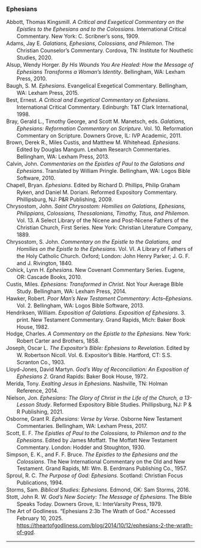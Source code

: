 ### Ephesians

<div class="csl-bib-body" style="line-height: 1.35; margin-left: 2em; text-indent:-2em;">
  <div class="csl-entry">Abbott, Thomas Kingsmill. <i>A Critical and Exegetical Commentary on the Epistles to the Ephesians and to the Colossians</i>. International Critical Commentary. New York: C. Scribner’s sons, 1909.</div>
  <span class="Z3988" title="url_ver=Z39.88-2004&amp;ctx_ver=Z39.88-2004&amp;rfr_id=info%3Asid%2Fzotero.org%3A2&amp;rft_val_fmt=info%3Aofi%2Ffmt%3Akev%3Amtx%3Abook&amp;rft.genre=book&amp;rft.btitle=A%20critical%20and%20exegetical%20commentary%20on%20the%20epistles%20to%20the%20Ephesians%20and%20to%20the%20Colossians&amp;rft.place=New%20York&amp;rft.publisher=C.%20Scribner%E2%80%99s%20sons&amp;rft.series=International%20Critical%20Commentary&amp;rft.aufirst=Thomas%20Kingsmill&amp;rft.aulast=Abbott&amp;rft.au=Thomas%20Kingsmill%20Abbott&amp;rft.date=1909"></span>
  <div class="csl-entry">Adams, Jay E. <i>Galatians, Ephesians, Colossians, and Philemon</i>. The Christian Counselor’s Commentary. Cordova, TN: Institute for Nouthetic Studies, 2020.</div>
  <span class="Z3988" title="url_ver=Z39.88-2004&amp;ctx_ver=Z39.88-2004&amp;rfr_id=info%3Asid%2Fzotero.org%3A2&amp;rft_val_fmt=info%3Aofi%2Ffmt%3Akev%3Amtx%3Abook&amp;rft.genre=book&amp;rft.btitle=Galatians%2C%20Ephesians%2C%20Colossians%2C%20and%20Philemon&amp;rft.place=Cordova%2C%20TN&amp;rft.publisher=Institute%20for%20Nouthetic%20Studies&amp;rft.series=The%20Christian%20Counselor%E2%80%99s%20Commentary&amp;rft.aufirst=Jay%20E.&amp;rft.aulast=Adams&amp;rft.au=Jay%20E.%20Adams&amp;rft.date=2020"></span>
  <div class="csl-entry">Alsup, Wendy Horger. <i>By His Wounds You Are Healed: How the Message of Ephesians Transforms a Woman’s Identity</i>. Bellingham, WA: Lexham Press, 2010.</div>
  <span class="Z3988" title="url_ver=Z39.88-2004&amp;ctx_ver=Z39.88-2004&amp;rfr_id=info%3Asid%2Fzotero.org%3A2&amp;rft_val_fmt=info%3Aofi%2Ffmt%3Akev%3Amtx%3Abook&amp;rft.genre=book&amp;rft.btitle=By%20His%20wounds%20you%20are%20healed%3A%20How%20the%20message%20of%20Ephesians%20transforms%20a%20woman%E2%80%99s%20identity&amp;rft.place=Bellingham%2C%20WA&amp;rft.publisher=Lexham%20Press&amp;rft.aufirst=Wendy%20Horger&amp;rft.aulast=Alsup&amp;rft.au=Wendy%20Horger%20Alsup&amp;rft.date=2010"></span>
  <div class="csl-entry">Baugh, S. M. <i>Ephesians</i>. Evangelical Exegetical Commentary. Bellingham, WA: Lexham Press, 2015.</div>
  <span class="Z3988" title="url_ver=Z39.88-2004&amp;ctx_ver=Z39.88-2004&amp;rfr_id=info%3Asid%2Fzotero.org%3A2&amp;rft_val_fmt=info%3Aofi%2Ffmt%3Akev%3Amtx%3Abook&amp;rft.genre=book&amp;rft.btitle=Ephesians&amp;rft.place=Bellingham%2C%20WA&amp;rft.publisher=Lexham%20Press&amp;rft.series=Evangelical%20Exegetical%20Commentary&amp;rft.aufirst=S.%20M.&amp;rft.aulast=Baugh&amp;rft.au=S.%20M.%20Baugh&amp;rft.date=2015"></span>
  <div class="csl-entry">Best, Ernest. <i>A Critical and Exegetical Commentary on Ephesians</i>. International Critical Commentary. Edinburgh: T&amp;T Clark International, 1998.</div>
  <span class="Z3988" title="url_ver=Z39.88-2004&amp;ctx_ver=Z39.88-2004&amp;rfr_id=info%3Asid%2Fzotero.org%3A2&amp;rft_val_fmt=info%3Aofi%2Ffmt%3Akev%3Amtx%3Abook&amp;rft.genre=book&amp;rft.btitle=A%20critical%20and%20exegetical%20commentary%20on%20Ephesians&amp;rft.place=Edinburgh&amp;rft.publisher=T%26T%20Clark%20International&amp;rft.series=International%20Critical%20Commentary&amp;rft.aufirst=Ernest&amp;rft.aulast=Best&amp;rft.au=Ernest%20Best&amp;rft.date=1998"></span>
  <div class="csl-entry">Bray, Gerald L., Timothy George, and Scott M. Manetsch, eds. <i>Galatians, Ephesians: Reformation Commentary on Scripture</i>. Vol. 10. Reformation Commentary on Scripture. Downers Grove, IL: IVP Academic, 2011.</div>
  <span class="Z3988" title="url_ver=Z39.88-2004&amp;ctx_ver=Z39.88-2004&amp;rfr_id=info%3Asid%2Fzotero.org%3A2&amp;rft_id=urn%3Aisbn%3A0-8308-2973-3&amp;rft_val_fmt=info%3Aofi%2Ffmt%3Akev%3Amtx%3Abook&amp;rft.genre=book&amp;rft.btitle=Galatians%2C%20Ephesians%3A%20Reformation%20Commentary%20on%20Scripture&amp;rft.place=Downers%20Grove%2C%20IL&amp;rft.publisher=IVP%20Academic&amp;rft.series=Reformation%20Commentary%20on%20Scripture&amp;rft.aufirst=Gerald%20L.&amp;rft.aulast=Bray&amp;rft.au=Gerald%20L.%20Bray&amp;rft.au=Timothy%20George&amp;rft.au=Scott%20M.%20Manetsch&amp;rft.au=Gerald%20L.%20Bray&amp;rft.date=2011&amp;rft.isbn=0-8308-2973-3"></span>
  <div class="csl-entry">Brown, Derek R., Miles Custis, and Matthew M. Whitehead. <i>Ephesians</i>. Edited by Douglas Mangum. Lexham Research Commentaries. Bellingham, WA: Lexham Press, 2013.</div>
  <span class="Z3988" title="url_ver=Z39.88-2004&amp;ctx_ver=Z39.88-2004&amp;rfr_id=info%3Asid%2Fzotero.org%3A2&amp;rft_val_fmt=info%3Aofi%2Ffmt%3Akev%3Amtx%3Abook&amp;rft.genre=book&amp;rft.btitle=Ephesians&amp;rft.place=Bellingham%2C%20WA&amp;rft.publisher=Lexham%20Press&amp;rft.series=Lexham%20Research%20Commentaries&amp;rft.aufirst=Derek%20R.&amp;rft.aulast=Brown&amp;rft.au=Derek%20R.%20Brown&amp;rft.au=Miles%20Custis&amp;rft.au=Matthew%20M.%20Whitehead&amp;rft.au=Douglas%20Mangum&amp;rft.date=2013"></span>
  <div class="csl-entry">Calvin, John. <i>Commentaries on the Epistles of Paul to the Galatians and Ephesians</i>. Translated by William Pringle. Bellingham, WA: Logos Bible Software, 2010.</div>
  <span class="Z3988" title="url_ver=Z39.88-2004&amp;ctx_ver=Z39.88-2004&amp;rfr_id=info%3Asid%2Fzotero.org%3A2&amp;rft_val_fmt=info%3Aofi%2Ffmt%3Akev%3Amtx%3Abook&amp;rft.genre=book&amp;rft.btitle=Commentaries%20on%20the%20Epistles%20of%20Paul%20to%20the%20Galatians%20and%20Ephesians&amp;rft.place=Bellingham%2C%20WA&amp;rft.publisher=Logos%20Bible%20Software&amp;rft.aufirst=John&amp;rft.aulast=Calvin&amp;rft.au=John%20Calvin&amp;rft.au=William%20Pringle&amp;rft.date=2010"></span>
  <div class="csl-entry">Chapell, Bryan. <i>Ephesians</i>. Edited by Richard D. Phillips, Philip Graham Ryken, and Daniel M. Doriani. Reformed Expository Commentary. Phillipsburg, NJ: P&amp;R Publishing, 2009.</div>
  <span class="Z3988" title="url_ver=Z39.88-2004&amp;ctx_ver=Z39.88-2004&amp;rfr_id=info%3Asid%2Fzotero.org%3A2&amp;rft_val_fmt=info%3Aofi%2Ffmt%3Akev%3Amtx%3Abook&amp;rft.genre=book&amp;rft.btitle=Ephesians&amp;rft.place=Phillipsburg%2C%20NJ&amp;rft.publisher=P%26R%20Publishing&amp;rft.series=Reformed%20Expository%20Commentary&amp;rft.aufirst=Bryan&amp;rft.aulast=Chapell&amp;rft.au=Bryan%20Chapell&amp;rft.au=Richard%20D.%20Phillips&amp;rft.au=Philip%20Graham%20Ryken&amp;rft.au=Daniel%20M.%20Doriani&amp;rft.date=2009"></span>
  <div class="csl-entry">Chrysostom, John. <i>Saint Chrysostom: Homilies on Galatians, Ephesians, Philippians, Colossians, Thessalonians, Timothy, Titus, and Philemon</i>. Vol. 13. A Select Library of the Nicene and Post-Nicene Fathers of the Christian Church, First Series. New York: Christian Literature Company, 1889.</div>
  <span class="Z3988" title="url_ver=Z39.88-2004&amp;ctx_ver=Z39.88-2004&amp;rfr_id=info%3Asid%2Fzotero.org%3A2&amp;rft_val_fmt=info%3Aofi%2Ffmt%3Akev%3Amtx%3Abook&amp;rft.genre=book&amp;rft.btitle=Saint%20Chrysostom%3A%20Homilies%20on%20Galatians%2C%20Ephesians%2C%20Philippians%2C%20Colossians%2C%20Thessalonians%2C%20Timothy%2C%20Titus%2C%20and%20Philemon&amp;rft.place=New%20York&amp;rft.publisher=Christian%20Literature%20Company&amp;rft.series=A%20Select%20Library%20of%20the%20Nicene%20and%20Post-Nicene%20Fathers%20of%20the%20Christian%20Church%2C%20First%20Series&amp;rft.aufirst=John&amp;rft.aulast=Chrysostom&amp;rft.au=John%20Chrysostom&amp;rft.date=1889"></span>
  <div class="csl-entry">Chrysostom, S. John. <i>Commentary on the Epistle to the Galatians, and Homilies on the Epistle to the Ephesians</i>. Vol. VI. A Library of Fathers of the Holy Catholic Church. Oxford; London: John Henry Parker; J. G. F. and J. Rivington, 1840.</div>
  <span class="Z3988" title="url_ver=Z39.88-2004&amp;ctx_ver=Z39.88-2004&amp;rfr_id=info%3Asid%2Fzotero.org%3A2&amp;rft_val_fmt=info%3Aofi%2Ffmt%3Akev%3Amtx%3Abook&amp;rft.genre=book&amp;rft.btitle=Commentary%20on%20the%20Epistle%20to%20the%20Galatians%2C%20and%20Homilies%20on%20the%20Epistle%20to%20the%20Ephesians&amp;rft.place=Oxford%3B%20London&amp;rft.publisher=John%20Henry%20Parker%3B%20J.%20G.%20F.%20and%20J.%20Rivington&amp;rft.series=A%20Library%20of%20Fathers%20of%20the%20Holy%20Catholic%20Church&amp;rft.aufirst=S.%20John&amp;rft.aulast=Chrysostom&amp;rft.au=S.%20John%20Chrysostom&amp;rft.date=1840"></span>
  <div class="csl-entry">Cohick, Lynn H. <i>Ephesians</i>. New Covenant Commentary Series. Eugene, OR: Cascade Books, 2010.</div>
  <span class="Z3988" title="url_ver=Z39.88-2004&amp;ctx_ver=Z39.88-2004&amp;rfr_id=info%3Asid%2Fzotero.org%3A2&amp;rft_val_fmt=info%3Aofi%2Ffmt%3Akev%3Amtx%3Abook&amp;rft.genre=book&amp;rft.btitle=Ephesians&amp;rft.place=Eugene%2C%20OR&amp;rft.publisher=Cascade%20Books&amp;rft.series=New%20Covenant%20Commentary%20Series&amp;rft.aufirst=Lynn%20H.&amp;rft.aulast=Cohick&amp;rft.au=Lynn%20H.%20Cohick&amp;rft.date=2010"></span>
  <div class="csl-entry">Custis, Miles. <i>Ephesians: Transformed in Christ</i>. Not Your Average Bible Study. Bellingham, WA: Lexham Press, 2014.</div>
  <span class="Z3988" title="url_ver=Z39.88-2004&amp;ctx_ver=Z39.88-2004&amp;rfr_id=info%3Asid%2Fzotero.org%3A2&amp;rft_val_fmt=info%3Aofi%2Ffmt%3Akev%3Amtx%3Abook&amp;rft.genre=book&amp;rft.btitle=Ephesians%3A%20Transformed%20in%20Christ&amp;rft.place=Bellingham%2C%20WA&amp;rft.publisher=Lexham%20Press&amp;rft.series=Not%20Your%20Average%20Bible%20Study&amp;rft.aufirst=Miles&amp;rft.aulast=Custis&amp;rft.au=Miles%20Custis&amp;rft.date=2014"></span>
  <div class="csl-entry">Hawker, Robert. <i>Poor Man’s New Testament Commentary: Acts–Ephesians</i>. Vol. 2. Bellingham, WA: Logos Bible Software, 2013.</div>
  <span class="Z3988" title="url_ver=Z39.88-2004&amp;ctx_ver=Z39.88-2004&amp;rfr_id=info%3Asid%2Fzotero.org%3A2&amp;rft_val_fmt=info%3Aofi%2Ffmt%3Akev%3Amtx%3Abook&amp;rft.genre=book&amp;rft.btitle=Poor%20Man%E2%80%99s%20New%20Testament%20Commentary%3A%20Acts%E2%80%93Ephesians&amp;rft.place=Bellingham%2C%20WA&amp;rft.publisher=Logos%20Bible%20Software&amp;rft.aufirst=Robert&amp;rft.aulast=Hawker&amp;rft.au=Robert%20Hawker&amp;rft.date=2013"></span>
  <div class="csl-entry">Hendriksen, William. <i>Exposition of Galatians. Exposition of Ephesians</i>. 3. print. New Testament Commentary. Grand Rapids, Mich: Baker Book House, 1982.</div>
  <span class="Z3988" title="url_ver=Z39.88-2004&amp;ctx_ver=Z39.88-2004&amp;rfr_id=info%3Asid%2Fzotero.org%3A2&amp;rft_id=urn%3Aisbn%3A978-0-8010-4211-9&amp;rft_val_fmt=info%3Aofi%2Ffmt%3Akev%3Amtx%3Abook&amp;rft.genre=book&amp;rft.btitle=Exposition%20of%20Galatians.%20Exposition%20of%20Ephesians&amp;rft.place=Grand%20Rapids%2C%20Mich&amp;rft.publisher=Baker%20Book%20House&amp;rft.edition=3.%20print&amp;rft.series=New%20Testament%20commentary&amp;rft.aufirst=William&amp;rft.aulast=Hendriksen&amp;rft.au=William%20Hendriksen&amp;rft.date=1982&amp;rft.tpages=260&amp;rft.isbn=978-0-8010-4211-9&amp;rft.language=eng"></span>
  <div class="csl-entry">Hodge, Charles. <i>A Commentary on the Epistle to the Ephesians</i>. New York: Robert Carter and Brothers, 1858.</div>
  <span class="Z3988" title="url_ver=Z39.88-2004&amp;ctx_ver=Z39.88-2004&amp;rfr_id=info%3Asid%2Fzotero.org%3A2&amp;rft_val_fmt=info%3Aofi%2Ffmt%3Akev%3Amtx%3Abook&amp;rft.genre=book&amp;rft.btitle=A%20commentary%20on%20the%20Epistle%20to%20the%20Ephesians&amp;rft.place=New%20York&amp;rft.publisher=Robert%20Carter%20and%20Brothers&amp;rft.aufirst=Charles&amp;rft.aulast=Hodge&amp;rft.au=Charles%20Hodge&amp;rft.date=1858"></span>
  <div class="csl-entry">Joseph, Oscar L. <i>The Expositor’s Bible: Ephesians to Revelation</i>. Edited by W. Robertson Nicoll. Vol. 6. Expositor’s Bible. Hartford, CT: S.S. Scranton Co., 1903.</div>
  <span class="Z3988" title="url_ver=Z39.88-2004&amp;ctx_ver=Z39.88-2004&amp;rfr_id=info%3Asid%2Fzotero.org%3A2&amp;rft_val_fmt=info%3Aofi%2Ffmt%3Akev%3Amtx%3Abook&amp;rft.genre=book&amp;rft.btitle=The%20Expositor%E2%80%99s%20Bible%3A%20Ephesians%20to%20Revelation&amp;rft.place=Hartford%2C%20CT&amp;rft.publisher=S.S.%20Scranton%20Co.&amp;rft.series=Expositor%E2%80%99s%20Bible&amp;rft.aufirst=Oscar%20L.&amp;rft.aulast=Joseph&amp;rft.au=Oscar%20L.%20Joseph&amp;rft.au=W.%20Robertson%20Nicoll&amp;rft.date=1903"></span>
  <div class="csl-entry">Lloyd-Jones, David Martyn. <i>God’s Way of Reconciliation: An Exposition of Ephesians 2</i>. Grand Rapids: Baker Book House, 1972.</div>
  <span class="Z3988" title="url_ver=Z39.88-2004&amp;ctx_ver=Z39.88-2004&amp;rfr_id=info%3Asid%2Fzotero.org%3A2&amp;rft_id=urn%3Aisbn%3A978-0-8010-5519-5&amp;rft_val_fmt=info%3Aofi%2Ffmt%3Akev%3Amtx%3Abook&amp;rft.genre=book&amp;rft.btitle=God's%20way%20of%20reconciliation%3A%20an%20exposition%20of%20Ephesians%202&amp;rft.place=Grand%20Rapids&amp;rft.publisher=Baker%20Book%20House&amp;rft.aufirst=David%20Martyn&amp;rft.aulast=Lloyd-Jones&amp;rft.au=David%20Martyn%20Lloyd-Jones&amp;rft.date=1972&amp;rft.isbn=978-0-8010-5519-5&amp;rft.language=eng"></span>
  <div class="csl-entry">Merida, Tony. <i>Exalting Jesus in Ephesians</i>. Nashville, TN: Holman Reference, 2014.</div>
  <span class="Z3988" title="url_ver=Z39.88-2004&amp;ctx_ver=Z39.88-2004&amp;rfr_id=info%3Asid%2Fzotero.org%3A2&amp;rft_val_fmt=info%3Aofi%2Ffmt%3Akev%3Amtx%3Abook&amp;rft.genre=book&amp;rft.btitle=Exalting%20Jesus%20in%20Ephesians&amp;rft.place=Nashville%2C%20TN&amp;rft.publisher=Holman%20Reference&amp;rft.aufirst=Tony&amp;rft.aulast=Merida&amp;rft.au=Tony%20Merida&amp;rft.date=2014"></span>
  <div class="csl-entry">Nielson, Jon. <i>Ephesians: The Glory of Christ in the Life of the Church, a 13-Lesson Study</i>. Reformed Expository Bible Studies. Phillipsburg, NJ: P &amp; R Publishing, 2021.</div>
  <span class="Z3988" title="url_ver=Z39.88-2004&amp;ctx_ver=Z39.88-2004&amp;rfr_id=info%3Asid%2Fzotero.org%3A2&amp;rft_id=urn%3Aisbn%3A978-1-62995-835-4%20978-1-62995-836-1&amp;rft_val_fmt=info%3Aofi%2Ffmt%3Akev%3Amtx%3Abook&amp;rft.genre=book&amp;rft.btitle=Ephesians%3A%20The%20Glory%20of%20Christ%20in%20the%20Life%20of%20the%20Church%2C%20a%2013-Lesson%20Study&amp;rft.place=Phillipsburg%2C%20NJ&amp;rft.publisher=P%20%26%20R%20Publishing&amp;rft.series=Reformed%20Expository%20Bible%20Studies&amp;rft.aufirst=Jon&amp;rft.aulast=Nielson&amp;rft.au=Jon%20Nielson&amp;rft.date=2021&amp;rft.tpages=1&amp;rft.isbn=978-1-62995-835-4%20978-1-62995-836-1&amp;rft.language=eng"></span>
  <div class="csl-entry">Osborne, Grant R. <i>Ephesians: Verse by Verse</i>. Osborne New Testament Commentaries. Bellingham, WA: Lexham Press, 2017.</div>
  <span class="Z3988" title="url_ver=Z39.88-2004&amp;ctx_ver=Z39.88-2004&amp;rfr_id=info%3Asid%2Fzotero.org%3A2&amp;rft_val_fmt=info%3Aofi%2Ffmt%3Akev%3Amtx%3Abook&amp;rft.genre=book&amp;rft.btitle=Ephesians%3A%20Verse%20by%20Verse&amp;rft.place=Bellingham%2C%20WA&amp;rft.publisher=Lexham%20Press&amp;rft.series=Osborne%20New%20Testament%20Commentaries&amp;rft.aufirst=Grant%20R.&amp;rft.aulast=Osborne&amp;rft.au=Grant%20R.%20Osborne&amp;rft.date=2017"></span>
  <div class="csl-entry">Scott, E. F. <i>The Epistles of Paul to the Colossians, to Philemon and to the Ephesians</i>. Edited by James Moffatt. The Moffatt New Testament Commentary. London: Hodder and Stoughton, 1930.</div>
  <span class="Z3988" title="url_ver=Z39.88-2004&amp;ctx_ver=Z39.88-2004&amp;rfr_id=info%3Asid%2Fzotero.org%3A2&amp;rft_val_fmt=info%3Aofi%2Ffmt%3Akev%3Amtx%3Abook&amp;rft.genre=book&amp;rft.btitle=The%20Epistles%20of%20Paul%20to%20the%20Colossians%2C%20to%20Philemon%20and%20to%20the%20Ephesians&amp;rft.place=London&amp;rft.publisher=Hodder%20and%20Stoughton&amp;rft.series=The%20Moffatt%20New%20Testament%20Commentary&amp;rft.aufirst=E.%20F.&amp;rft.aulast=Scott&amp;rft.au=E.%20F.%20Scott&amp;rft.au=James%20Moffatt&amp;rft.date=1930"></span>
  <div class="csl-entry">Simpson, E. K., and F. F. Bruce. <i>The Epistles to the Ephesians and the Colossians</i>. The New International Commentary on the Old and New Testament. Grand Rapids, MI: Wm. B. Eerdmans Publishing Co., 1957.</div>
  <span class="Z3988" title="url_ver=Z39.88-2004&amp;ctx_ver=Z39.88-2004&amp;rfr_id=info%3Asid%2Fzotero.org%3A2&amp;rft_val_fmt=info%3Aofi%2Ffmt%3Akev%3Amtx%3Abook&amp;rft.genre=book&amp;rft.btitle=The%20Epistles%20to%20the%20Ephesians%20and%20the%20Colossians&amp;rft.place=Grand%20Rapids%2C%20MI&amp;rft.publisher=Wm.%20B.%20Eerdmans%20Publishing%20Co.&amp;rft.series=The%20New%20International%20Commentary%20on%20the%20Old%20and%20New%20Testament&amp;rft.aufirst=E.%20K.&amp;rft.aulast=Simpson&amp;rft.au=E.%20K.%20Simpson&amp;rft.au=F.%20F.%20Bruce&amp;rft.date=1957"></span>
  <div class="csl-entry">Sproul, R. C. <i>The Purpose of God: Ephesians</i>. Scotland: Christian Focus Publications, 1994.</div>
  <span class="Z3988" title="url_ver=Z39.88-2004&amp;ctx_ver=Z39.88-2004&amp;rfr_id=info%3Asid%2Fzotero.org%3A2&amp;rft_val_fmt=info%3Aofi%2Ffmt%3Akev%3Amtx%3Abook&amp;rft.genre=book&amp;rft.btitle=The%20Purpose%20of%20God%3A%20Ephesians&amp;rft.place=Scotland&amp;rft.publisher=Christian%20Focus%20Publications&amp;rft.aufirst=R.%20C.&amp;rft.aulast=Sproul&amp;rft.au=R.%20C.%20Sproul&amp;rft.date=1994"></span>
  <div class="csl-entry">Storms, Sam. <i>Biblical Studies: Ephesians</i>. Edmond, OK: Sam Storms, 2016.</div>
  <span class="Z3988" title="url_ver=Z39.88-2004&amp;ctx_ver=Z39.88-2004&amp;rfr_id=info%3Asid%2Fzotero.org%3A2&amp;rft_val_fmt=info%3Aofi%2Ffmt%3Akev%3Amtx%3Abook&amp;rft.genre=book&amp;rft.btitle=Biblical%20Studies%3A%20Ephesians&amp;rft.place=Edmond%2C%20OK&amp;rft.publisher=Sam%20Storms&amp;rft.aufirst=Sam&amp;rft.aulast=Storms&amp;rft.au=Sam%20Storms&amp;rft.date=2016"></span>
  <div class="csl-entry">Stott, John R. W. <i>God’s New Society: The Message of Ephesians</i>. The Bible Speaks Today. Downers Grove, IL: InterVarsity Press, 1979.</div>
  <span class="Z3988" title="url_ver=Z39.88-2004&amp;ctx_ver=Z39.88-2004&amp;rfr_id=info%3Asid%2Fzotero.org%3A2&amp;rft_val_fmt=info%3Aofi%2Ffmt%3Akev%3Amtx%3Abook&amp;rft.genre=book&amp;rft.btitle=God%E2%80%99s%20new%20society%3A%20the%20message%20of%20Ephesians&amp;rft.place=Downers%20Grove%2C%20IL&amp;rft.publisher=InterVarsity%20Press&amp;rft.series=The%20Bible%20Speaks%20Today&amp;rft.aufirst=John%20R.%20W.&amp;rft.aulast=Stott&amp;rft.au=John%20R.%20W.%20Stott&amp;rft.date=1979"></span>
  <div class="csl-entry">The Art of Godliness. “Ephesians 2:3b The Wrath of God.” Accessed February 10, 2025. <a href="https://theartofgodliness.com/blog/2014/10/12/ephesians-2-the-wrath-of-god">https://theartofgodliness.com/blog/2014/10/12/ephesians-2-the-wrath-of-god</a>.</div>
  <span class="Z3988" title="url_ver=Z39.88-2004&amp;ctx_ver=Z39.88-2004&amp;rfr_id=info%3Asid%2Fzotero.org%3A2&amp;rft_val_fmt=info%3Aofi%2Ffmt%3Akev%3Amtx%3Adc&amp;rft.type=webpage&amp;rft.title=Ephesians%202%3A3b%20The%20Wrath%20of%20God&amp;rft.description=There%20is%20hardly%20a%20more%20uncomfortable%20doctrine%20than%20this%3A%20the%20wrath%20of%20God.%26nbsp%3B%20And%20yet%2C%20it%20must%20be%20taught%20%E2%80%94%20and%20heeded.&amp;rft.identifier=https%3A%2F%2Ftheartofgodliness.com%2Fblog%2F2014%2F10%2F12%2Fephesians-2-the-wrath-of-god&amp;rft.language=en-US"></span>
</div></body>
<hr>
